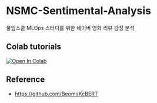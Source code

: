 # NSMC-Sentimental-Analysis
풀잎스쿨 MLOps 스터디를 위한 네이버 영화 리뷰 감정 분석

## Colab tutorials
[![Open In Colab](https://colab.research.google.com/assets/colab-badge.svg)](https://colab.research.google.com/drive/1bl16q6GwW4CWpQNtDQRUG0xwubGsb1yV?usp=sharing)

## Reference
* https://github.com/Beomi/KcBERT
